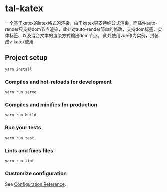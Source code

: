 # tal-katex
一个基于katex的latex格式的渲染，由于katex只支持纯公式渲染，而插件auto-render只支持dom节点渲染，此处对auto-render简单的修改，支持dom标签、实体标签、以及混合文本的渲染方式输出dom节点。
此处使用vue作为实例，封装成v-katex使用
## Project setup
```
yarn install
```

### Compiles and hot-reloads for development
```
yarn run serve
```

### Compiles and minifies for production
```
yarn run build
```

### Run your tests
```
yarn run test
```

### Lints and fixes files
```
yarn run lint
```

### Customize configuration
See [Configuration Reference](https://cli.vuejs.org/config/).
